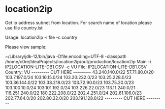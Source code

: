 # location2ip
Get ip address subnet from location. For search name of location please use file country.lst

Usage: location2ip -i file -c country

Please view sample:

~/Library/jdk-12/bin/java -Dfile.encoding=UTF-8 -classpath /home/c0re/IdeaProjects/location2ip/out/production/location2ip Main -i IP2LOCATION-LITE-DB1.CSV -c VU
File: IP2LOCATION-LITE-DB1.CSV
Country: VU
--------- CUT HERE ---------
43.240.140.0/22
57.71.80.0/20
103.7.197.0/24
103.16.15.0/24
103.20.232.0/23
103.25.228.0/23
103.36.144.0/22
103.38.218.0/23
103.72.90.0/23
103.75.20.0/23
103.100.10.0/24
103.101.192.0/24
103.226.22.0/23
113.11.240.0/21
116.251.240.0/22
180.222.208.0/22
202.4.251.0/24
202.61.106.0/23
202.77.64.0/20
202.80.32.0/20
203.191.128.0/22
--------- CUT HERE ---------
